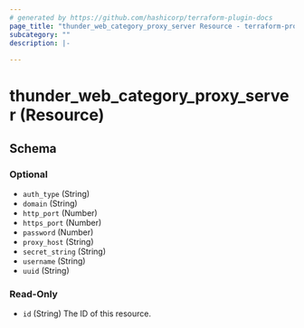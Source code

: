 ```yaml
---
# generated by https://github.com/hashicorp/terraform-plugin-docs
page_title: "thunder_web_category_proxy_server Resource - terraform-provider-thunder"
subcategory: ""
description: |-
  
---
```


# thunder_web_category_proxy_server (Resource)





<!-- schema generated by tfplugindocs -->
## Schema

### Optional

- `auth_type` (String)
- `domain` (String)
- `http_port` (Number)
- `https_port` (Number)
- `password` (Number)
- `proxy_host` (String)
- `secret_string` (String)
- `username` (String)
- `uuid` (String)

### Read-Only

- `id` (String) The ID of this resource.



